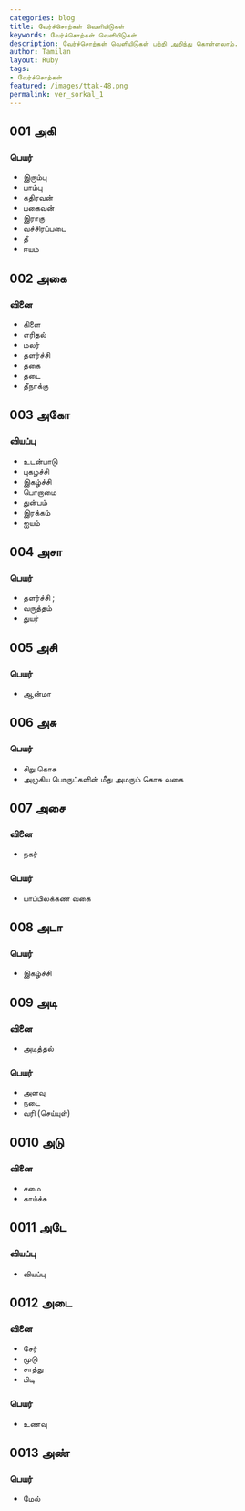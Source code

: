 ```yaml
---
categories: blog
title: வேர்ச்சொற்கள் வெளியிடுகள்
keywords: வேர்ச்சொற்கள் வெளியிடுகள்
description: வேர்ச்சொற்கள் வெளியிடுகள் பற்றி அறிந்து கொள்ளலாம்.
author: Tamilan
layout: Ruby
tags:
- வேர்ச்சொற்கள்
featured: /images/ttak-48.png
permalink: ver_sorkal_1
---
```

## 001 அகி
### பெயர்
- இரும்பு
- பாம்பு
- கதிரவன்
- பகைவன்
- இராகு
- வச்சிரப்படை
- தீ
- ஈயம்
## 002 அகை
### வினை
- கிளை
- எரிதல்
- மலர்
- தளர்ச்சி
- தகை
- தடை
- தீநாக்கு
## 003 அகோ
### வியப்பு
- உடன்பாடு
- புகழச்சி
- இகழ்ச்சி
- பொறாமை
- துன்பம்
- இரக்கம்
- ஐயம்
## 004 அசா
### பெயர்
- தளர்ச்சி ;
- வருத்தம்
- துயர்
## 005 அசி
### பெயர்
- ஆன்மா
## 006 அசு
### பெயர்
- சிறு கொசு
- அழுகிய பொருட்களின் மீது அமரும் கொசு வகை
## 007 அசை
### வினை
- நகர்
### பெயர்
- யாப்பிலக்கண வகை
## 008 அடா
### பெயர்
- இகழ்ச்சி
## 009 அடி
### வினை
- அடித்தல்
### பெயர்
- அளவு
- நடை
- வரி (செய்யுள்)
## 0010 அடு
### வினை
- சமை
- காய்ச்சு
## 0011 அடே
### வியப்பு
- வியப்பு
## 0012 அடை
### வினை
- சேர்
- மூடு
- சாத்து
- பிடி
### பெயர்
- உணவு
## 0013 அண்
### பெயர்
- மேல்